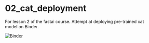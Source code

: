 # 02_cat_deployment
For lesson 2 of the fastai course. Attempt at deploying pre-trained cat model on Binder.


[![Binder](https://mybinder.org/badge_logo.svg)](https://mybinder.org/v2/gh/40wa/02_cat_deployment/HEAD?urlpath=%2Fvoila%2Frender%2F02_cat_deployment.ipynb)

